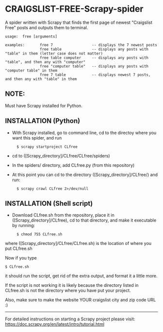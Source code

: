 # CRAIGSLIST-FREE-Scrapy-spider
A spider written with Scrapy that finds the first page of newest "Craigslist Free" posts and outputs them to terminal.

    usage:  free [arguments]
                
    examples:       free 7                  -- displays the 7 newest posts
                    free table              -- displays any posts with "table" in them (letter case does not matter)
                    free table computer     -- displays any posts with "table", and then any with "computer"
                    free "computer table"   -- displays any posts with "computer table" in them
                    free 7 table            -- displays newest 7 posts, and then any with "table" in them
                

NOTE:
-----
Must have Scrapy installed for Python.  

INSTALLATION (Python)
---------------------
* With Scrapy installed, go to command line, cd to the directoy where you want this spider, and run

        $ scrapy startproject CLfree

* cd to ([Scrapy_directory]/CLfree/CLfree/spiders)

* In the spiders/ directory, add CLfree.py (from this repository)

* At this point you can cd to the directory ([Scrapy_directory]/CLfree/) and run:

        $ scrapy crawl CLfree 2>/dev/null

INSTALLATION (Shell script)
---------------------------
* Download CLfree.sh from the repository, place it in ([Scrapy_directory]/CLfree), cd to that directory, and make it executable by running:

        $ chmod 755 CLfree.sh

where ([Scrapy_directory]/CLfree/CLfree.sh) is the location of where you put CLfree.sh

Now if you type

    $ CLfree.sh

it should run the script, get rid of the extra output, and format it a little more.

If the script is not working it is likely because the directory listed in CLfree.sh is not the directory where you have put your project.

Also, make sure to make the website YOUR craigslist city and zip code URL :)


_____________________________________________________________________
For detailed instructions on starting a Scrapy project please visit:
https://doc.scrapy.org/en/latest/intro/tutorial.html
